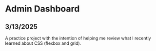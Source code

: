 # Admin Dashboard
## 3/13/2025

A practice project with the intention of helping me review what I recently learned about CSS (flexbox and grid).
